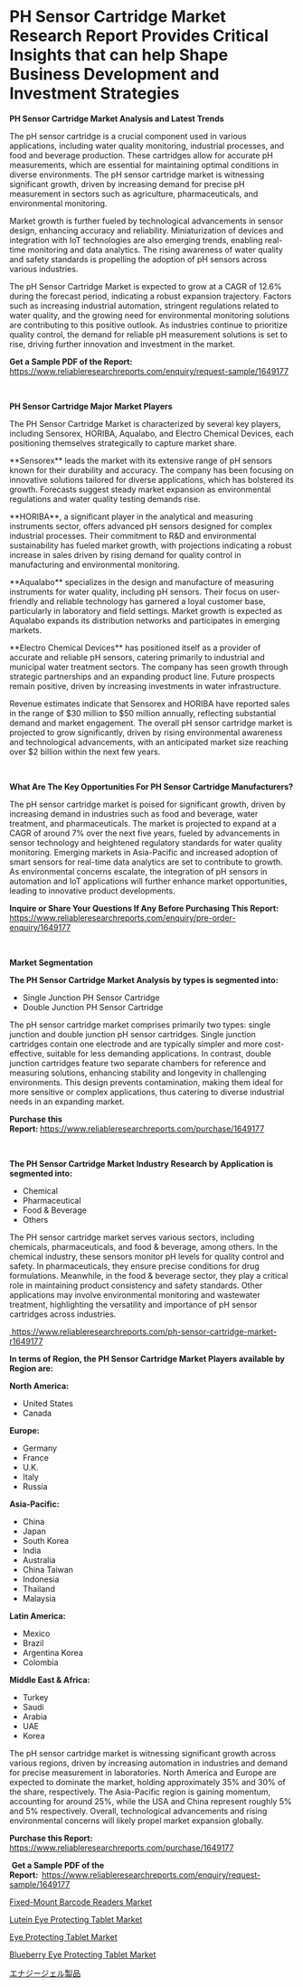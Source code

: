<p><h1>PH Sensor Cartridge Market Research Report Provides Critical Insights that can help Shape Business Development and Investment Strategies</h1></p><p><strong>PH Sensor Cartridge Market Analysis and Latest Trends</strong></p>
<p><p>The pH sensor cartridge is a crucial component used in various applications, including water quality monitoring, industrial processes, and food and beverage production. These cartridges allow for accurate pH measurements, which are essential for maintaining optimal conditions in diverse environments. The pH sensor cartridge market is witnessing significant growth, driven by increasing demand for precise pH measurement in sectors such as agriculture, pharmaceuticals, and environmental monitoring.</p><p>Market growth is further fueled by technological advancements in sensor design, enhancing accuracy and reliability. Miniaturization of devices and integration with IoT technologies are also emerging trends, enabling real-time monitoring and data analytics. The rising awareness of water quality and safety standards is propelling the adoption of pH sensors across various industries.</p><p>The pH Sensor Cartridge Market is expected to grow at a CAGR of 12.6% during the forecast period, indicating a robust expansion trajectory. Factors such as increasing industrial automation, stringent regulations related to water quality, and the growing need for environmental monitoring solutions are contributing to this positive outlook. As industries continue to prioritize quality control, the demand for reliable pH measurement solutions is set to rise, driving further innovation and investment in the market.</p></p>
<p><strong>Get a Sample PDF of the Report:&nbsp;</strong> <a href="https://www.reliableresearchreports.com/enquiry/request-sample/1649177?utm_campaign=38&utm_medium=2&utm_source=Github&utm_content=ia&utm_term=26032025&utm_id=ph-sensor-cartridge">https://www.reliableresearchreports.com/enquiry/request-sample/1649177</a></p>
<p>&nbsp;</p>
<p><strong>PH Sensor Cartridge Major Market Players</strong></p>
<p><p>The PH Sensor Cartridge Market is characterized by several key players, including Sensorex, HORIBA, Aqualabo, and Electro Chemical Devices, each positioning themselves strategically to capture market share.</p><p>**Sensorex** leads the market with its extensive range of pH sensors known for their durability and accuracy. The company has been focusing on innovative solutions tailored for diverse applications, which has bolstered its growth. Forecasts suggest steady market expansion as environmental regulations and water quality testing demands rise.</p><p>**HORIBA**, a significant player in the analytical and measuring instruments sector, offers advanced pH sensors designed for complex industrial processes. Their commitment to R&D and environmental sustainability has fueled market growth, with projections indicating a robust increase in sales driven by rising demand for quality control in manufacturing and environmental monitoring.</p><p>**Aqualabo** specializes in the design and manufacture of measuring instruments for water quality, including pH sensors. Their focus on user-friendly and reliable technology has garnered a loyal customer base, particularly in laboratory and field settings. Market growth is expected as Aqualabo expands its distribution networks and participates in emerging markets.</p><p>**Electro Chemical Devices** has positioned itself as a provider of accurate and reliable pH sensors, catering primarily to industrial and municipal water treatment sectors. The company has seen growth through strategic partnerships and an expanding product line. Future prospects remain positive, driven by increasing investments in water infrastructure.</p><p>Revenue estimates indicate that Sensorex and HORIBA have reported sales in the range of $30 million to $50 million annually, reflecting substantial demand and market engagement. The overall pH sensor cartridge market is projected to grow significantly, driven by rising environmental awareness and technological advancements, with an anticipated market size reaching over $2 billion within the next few years.</p></p>
<p>&nbsp;</p>
<p><strong>What Are The Key Opportunities For PH Sensor Cartridge Manufacturers?</strong></p>
<p><p>The pH sensor cartridge market is poised for significant growth, driven by increasing demand in industries such as food and beverage, water treatment, and pharmaceuticals. The market is projected to expand at a CAGR of around 7% over the next five years, fueled by advancements in sensor technology and heightened regulatory standards for water quality monitoring. Emerging markets in Asia-Pacific and increased adoption of smart sensors for real-time data analytics are set to contribute to growth. As environmental concerns escalate, the integration of pH sensors in automation and IoT applications will further enhance market opportunities, leading to innovative product developments.</p></p>
<p><strong>Inquire or Share Your Questions If Any Before Purchasing This Report:</strong> <a href="https://www.reliableresearchreports.com/enquiry/pre-order-enquiry/1649177?utm_campaign=38&utm_medium=2&utm_source=Github&utm_content=ia&utm_term=26032025&utm_id=ph-sensor-cartridge">https://www.reliableresearchreports.com/enquiry/pre-order-enquiry/1649177</a></p>
<p>&nbsp;</p>
<p><strong>Market Segmentation</strong></p>
<p><strong>The PH Sensor Cartridge Market Analysis by types is segmented into:</strong></p>
<p><ul><li>Single Junction PH Sensor Cartridge</li><li>Double Junction PH Sensor Cartridge</li></ul></p>
<p><p>The pH sensor cartridge market comprises primarily two types: single junction and double junction pH sensor cartridges. Single junction cartridges contain one electrode and are typically simpler and more cost-effective, suitable for less demanding applications. In contrast, double junction cartridges feature two separate chambers for reference and measuring solutions, enhancing stability and longevity in challenging environments. This design prevents contamination, making them ideal for more sensitive or complex applications, thus catering to diverse industrial needs in an expanding market.</p></p>
<p><strong>Purchase this Report:&nbsp;</strong><a href="https://www.reliableresearchreports.com/purchase/1649177?utm_campaign=38&utm_medium=2&utm_source=Github&utm_content=ia&utm_term=26032025&utm_id=ph-sensor-cartridge">https://www.reliableresearchreports.com/purchase/1649177</a></p>
<p>&nbsp;</p>
<p><strong>The PH Sensor Cartridge Market Industry Research by Application is segmented into:</strong></p>
<p><ul><li>Chemical</li><li>Pharmaceutical</li><li>Food & Beverage</li><li>Others</li></ul></p>
<p><p>The PH sensor cartridge market serves various sectors, including chemicals, pharmaceuticals, and food & beverage, among others. In the chemical industry, these sensors monitor pH levels for quality control and safety. In pharmaceuticals, they ensure precise conditions for drug formulations. Meanwhile, in the food & beverage sector, they play a critical role in maintaining product consistency and safety standards. Other applications may involve environmental monitoring and wastewater treatment, highlighting the versatility and importance of pH sensor cartridges across industries.</p></p>
<p><a href="https://www.reliableresearchreports.com/ph-sensor-cartridge-market-r1649177?utm_campaign=38&utm_medium=2&utm_source=Github&utm_content=ia&utm_term=26032025&utm_id=ph-sensor-cartridge">&nbsp;https://www.reliableresearchreports.com/ph-sensor-cartridge-market-r1649177</a></p>
<p><strong>In terms of Region, the PH Sensor Cartridge Market Players available by Region are:</strong></p>
<p>
    <p> <strong> North America: </strong>
        <ul>
            <li>United States</li>
            <li>Canada</li>
        </ul>
        </p> 
    <p> <strong> Europe: </strong>
        <ul>
            <li>Germany</li>
            <li>France</li>
            <li>U.K.</li>
            <li>Italy</li>
            <li>Russia</li>
        </ul>
        </p> 
    <p> <strong> Asia-Pacific: </strong>
        <ul>
            <li>China</li>
            <li>Japan</li>
            <li>South Korea</li>
            <li>India</li>
            <li>Australia</li>
            <li>China Taiwan</li>
            <li>Indonesia</li>
            <li>Thailand</li>
            <li>Malaysia</li>
        </ul>
        </p> 
    <p> <strong> Latin America: </strong>
        <ul>
            <li>Mexico</li>
            <li>Brazil</li>
            <li>Argentina Korea</li>
            <li>Colombia</li>
        </ul>
        </p> 
    <p> <strong> Middle East & Africa: </strong>
        <ul>
            <li>Turkey</li>
            <li>Saudi</li>
            <li>Arabia</li>
            <li>UAE</li>
            <li>Korea</li>
        </ul>
    </p>
    </p>
<p><p>The pH sensor cartridge market is witnessing significant growth across various regions, driven by increasing automation in industries and demand for precise measurement in laboratories. North America and Europe are expected to dominate the market, holding approximately 35% and 30% of the share, respectively. The Asia-Pacific region is gaining momentum, accounting for around 25%, while the USA and China represent roughly 5% and 5% respectively. Overall, technological advancements and rising environmental concerns will likely propel market expansion globally.</p></p>
<p><strong>Purchase this Report: </strong><a href="https://www.reliableresearchreports.com/purchase/1649177?utm_campaign=38&utm_medium=2&utm_source=Github&utm_content=ia&utm_term=26032025&utm_id=ph-sensor-cartridge">https://www.reliableresearchreports.com/purchase/1649177</a></p>
<p>&nbsp;<strong>Get a Sample PDF of the Report:&nbsp;&nbsp;</strong><a href="https://www.reliableresearchreports.com/enquiry/request-sample/1649177?utm_campaign=38&utm_medium=2&utm_source=Github&utm_content=ia&utm_term=26032025&utm_id=ph-sensor-cartridge">https://www.reliableresearchreports.com/enquiry/request-sample/1649177</a></p>
<p><strong></strong></p>
<p><p><a href="https://github.com/widlerumland/Market-Research-Report-List-1/blob/main/fixed-mount-barcode-readers-market.md?utm_campaign=38&utm_medium=2&utm_source=Github&utm_content=ia&utm_term=26032025&utm_id=ph-sensor-cartridge">Fixed-Mount Barcode Readers Market</a></p><p><a href="https://github.com/benasjuettk3/Market-Research-Report-List-1/blob/main/lutein-eye-protecting-tablet-market.md?utm_campaign=38&utm_medium=2&utm_source=Github&utm_content=ia&utm_term=26032025&utm_id=ph-sensor-cartridge">Lutein Eye Protecting Tablet Market</a></p><p><a href="https://github.com/gummaarmel83/Market-Research-Report-List-1/blob/main/eye-protecting-tablet-market.md?utm_campaign=38&utm_medium=2&utm_source=Github&utm_content=ia&utm_term=26032025&utm_id=ph-sensor-cartridge">Eye Protecting Tablet Market</a></p><p><a href="https://github.com/akitamegge65/Market-Research-Report-List-1/blob/main/blueberry-eye-protecting-tablet-market.md?utm_campaign=38&utm_medium=2&utm_source=Github&utm_content=ia&utm_term=26032025&utm_id=ph-sensor-cartridge">Blueberry Eye Protecting Tablet Market</a></p><p><a href="https://github.com/mohamedbakry57/Market-Research-Report-List-7/blob/main/418415349175.md?utm_campaign=38&utm_medium=2&utm_source=Github&utm_content=ia&utm_term=26032025&utm_id=ph-sensor-cartridge">エナジージェル製品</a></p></p>